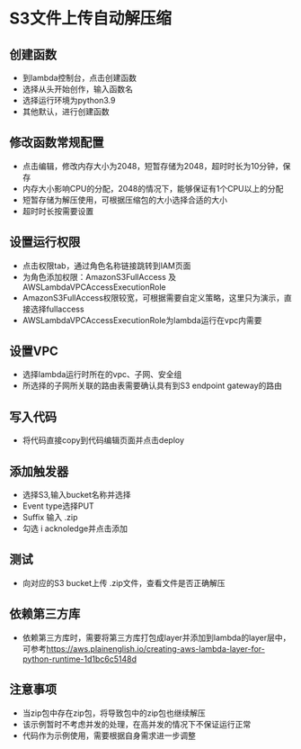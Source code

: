 # S3文件上传自动解压缩

## 创建函数

- 到lambda控制台，点击创建函数
- 选择从头开始创作，输入函数名
- 选择运行环境为python3.9
- 其他默认，进行创建函数

## 修改函数常规配置

- 点击编辑，修改内存大小为2048，短暂存储为2048，超时时长为10分钟，保存
- 内存大小影响CPU的分配，2048的情况下，能够保证有1个CPU以上的分配
- 短暂存储为解压使用，可根据压缩包的大小选择合适的大小
- 超时时长按需要设置

## 设置运行权限

- 点击权限tab，通过角色名称链接跳转到IAM页面
- 为角色添加权限：AmazonS3FullAccess 及 AWSLambdaVPCAccessExecutionRole
- AmazonS3FullAccess权限较宽，可根据需要自定义策略，这里只为演示，直接选择fullaccess
- AWSLambdaVPCAccessExecutionRole为lambda运行在vpc内需要

## 设置VPC

- 选择lambda运行时所在的vpc、子网、安全组
- 所选择的子网所关联的路由表需要确认具有到S3 endpoint gateway的路由

## 写入代码

- 将代码直接copy到代码编辑页面并点击deploy

## 添加触发器

- 选择S3,输入bucket名称并选择
- Event type选择PUT
- Suffix 输入 .zip
- 勾选 i acknoledge并点击添加

## 测试

- 向对应的S3 bucket上传 .zip文件，查看文件是否正确解压

## 依赖第三方库

- 依赖第三方库时，需要将第三方库打包成layer并添加到lambda的layer层中，可参考<https://aws.plainenglish.io/creating-aws-lambda-layer-for-python-runtime-1d1bc6c5148d>

## 注意事项

- 当zip包中存在zip包，将导致包中的zip包也继续解压
- 该示例暂时不考虑并发的处理，在高并发的情况下不保证运行正常
- 代码作为示例使用，需要根据自身需求进一步调整
